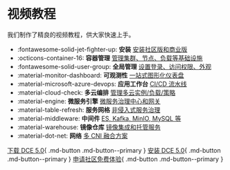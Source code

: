 # 视频教程

我们制作了精良的视频教程，供大家快速上手。

<div class="grid cards" markdown>

- :fontawesome-solid-jet-fighter-up: **安装** [安装社区版和商业版](./install.md)
- :octicons-container-16: **容器管理** [管理集群、节点、负载等基础设施](./kpanda.md)
- :fontawesome-solid-user-group: **全局管理** [设置登录、访问权限、外观](./ghippo.md)
- :material-monitor-dashboard: **可观测性** [一站式图形化仪表盘](./insight.md)
- :material-microsoft-azure-devops: **应用工作台** [CI/CD 流水线](./amamba.md)
- :material-cloud-check: **多云编排** [管理多云实例/负载/策略](./kairship.md)
- :material-engine: **微服务引擎** [微服务治理中心和网关](./skoala.md)
- :material-table-refresh: **服务网格** [非侵入式服务治理](./mspider.md)
- :material-middleware: **中间件** [ES, Kafka, MinIO, MySQL 等](./mcamel.md)
- :material-warehouse: **镜像仓库** [镜像集成和托管服务](./kangaroo.md)
- :material-dot-net: **网络** [多 CNI 融合方案](./network.md)

</div>

[下载 DCE 5.0](../download/dce5.md){ .md-button .md-button--primary }
[安装 DCE 5.0](../install/intro.md){ .md-button .md-button--primary }
[申请社区免费体验](../dce/license0.md){ .md-button .md-button--primary }